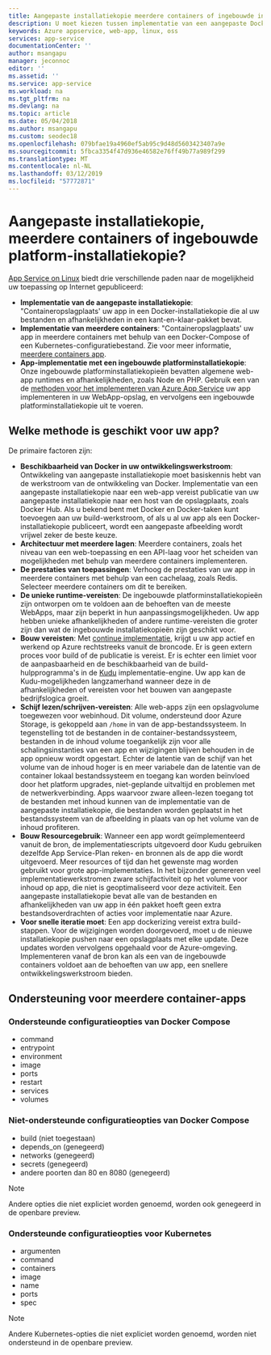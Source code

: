 ```yaml
---
title: Aangepaste installatiekopie meerdere containers of ingebouwde installatiekopie - Azure App Service implementeren | Microsoft Docs
description: U moet kiezen tussen implementatie van een aangepaste Docker-containers, meerdere containers en een ingebouwde toepassingsframework voor App Service on Linux
keywords: Azure appservice, web-app, linux, oss
services: app-service
documentationCenter: ''
author: msangapu
manager: jeconnoc
editor: ''
ms.assetid: ''
ms.service: app-service
ms.workload: na
ms.tgt_pltfrm: na
ms.devlang: na
ms.topic: article
ms.date: 05/04/2018
ms.author: msangapu
ms.custom: seodec18
ms.openlocfilehash: 079bfae19a4960ef5ab95c9d48d5603423407a9e
ms.sourcegitcommit: 5fbca3354f47d936e46582e76ff49b77a989f299
ms.translationtype: MT
ms.contentlocale: nl-NL
ms.lasthandoff: 03/12/2019
ms.locfileid: "57772871"
---
```

# <a name="custom-image-multi-container-or-built-in-platform-image"></a>Aangepaste installatiekopie, meerdere containers of ingebouwde platform-installatiekopie?

[App Service on Linux](app-service-linux-intro.md) biedt drie verschillende paden naar de mogelijkheid uw toepassing op Internet gepubliceerd:

- **Implementatie van de aangepaste installatiekopie**: "Containeropslagplaats' uw app in een Docker-installatiekopie die al uw bestanden en afhankelijkheden in een kant-en-klaar-pakket bevat.
- **Implementatie van meerdere containers**: "Containeropslagplaats' uw app in meerdere containers met behulp van een Docker-Compose of een Kubernetes-configuratiebestand. Zie voor meer informatie, [meerdere containers app](#multi-container-apps-supportability).
- **App-implementatie met een ingebouwde platforminstallatiekopie**: Onze ingebouwde platforminstallatiekopieën bevatten algemene web-app runtimes en afhankelijkheden, zoals Node en PHP. Gebruik een van de [methoden voor het implementeren van Azure App Service](../deploy-local-git.md?toc=%2fazure%2fapp-service%2fcontainers%2ftoc.json) uw app implementeren in uw WebApp-opslag, en vervolgens een ingebouwde platforminstallatiekopie uit te voeren.

## <a name="which-method-is-right-for-your-app"></a>Welke methode is geschikt voor uw app? 

De primaire factoren zijn:

- **Beschikbaarheid van Docker in uw ontwikkelingswerkstroom**: Ontwikkeling van aangepaste installatiekopie moet basiskennis hebt van de werkstroom van de ontwikkeling van Docker. Implementatie van een aangepaste installatiekopie naar een web-app vereist publicatie van uw aangepaste installatiekopie naar een host van de opslagplaats, zoals Docker Hub. Als u bekend bent met Docker en Docker-taken kunt toevoegen aan uw build-werkstroom, of als u al uw app als een Docker-installatiekopie publiceert, wordt een aangepaste afbeelding wordt vrijwel zeker de beste keuze.
- **Architectuur met meerdere lagen**: Meerdere containers, zoals het niveau van een web-toepassing en een API-laag voor het scheiden van mogelijkheden met behulp van meerdere containers implementeren. 
- **De prestaties van toepassingen**: Verhoog de prestaties van uw app in meerdere containers met behulp van een cachelaag, zoals Redis. Selecteer meerdere containers om dit te bereiken.
- **De unieke runtime-vereisten**: De ingebouwde platforminstallatiekopieën zijn ontworpen om te voldoen aan de behoeften van de meeste WebApps, maar zijn beperkt in hun aanpassingsmogelijkheden. Uw app hebben unieke afhankelijkheden of andere runtime-vereisten die groter zijn dan wat de ingebouwde installatiekopieën zijn geschikt voor.
- **Bouw vereisten**: Met [continue implementatie](../deploy-continuous-deployment.md?toc=%2fazure%2fapp-service%2fcontainers%2ftoc.json), krijgt u uw app actief en werkend op Azure rechtstreeks vanuit de broncode. Er is geen extern proces voor build of de publicatie is vereist. Er is echter een limiet voor de aanpasbaarheid en de beschikbaarheid van de build-hulpprogramma's in de [Kudu](https://github.com/projectkudu/kudu/wiki) implementatie-engine. Uw app kan de Kudu-mogelijkheden langzamerhand wanneer deze in de afhankelijkheden of vereisten voor het bouwen van aangepaste bedrijfslogica groeit.
- **Schijf lezen/schrijven-vereisten**: Alle web-apps zijn een opslagvolume toegewezen voor webinhoud. Dit volume, ondersteund door Azure Storage, is gekoppeld aan `/home` in van de app-bestandssysteem. In tegenstelling tot de bestanden in de container-bestandssysteem, bestanden in de inhoud volume toegankelijk zijn voor alle schalingsinstanties van een app en wijzigingen blijven behouden in de app opnieuw wordt opgestart. Echter de latentie van de schijf van het volume van de inhoud hoger is en meer variabele dan de latentie van de container lokaal bestandssysteem en toegang kan worden beïnvloed door het platform upgrades, niet-geplande uitvaltijd en problemen met de netwerkverbinding. Apps waarvoor zware alleen-lezen toegang tot de bestanden met inhoud kunnen van de implementatie van de aangepaste installatiekopie, die bestanden worden geplaatst in het bestandssysteem van de afbeelding in plaats van op het volume van de inhoud profiteren.
- **Bouw Resourcegebruik**: Wanneer een app wordt geïmplementeerd vanuit de bron, de implementatiescripts uitgevoerd door Kudu gebruiken dezelfde App Service-Plan reken- en bronnen als de app die wordt uitgevoerd. Meer resources of tijd dan het gewenste mag worden gebruikt voor grote app-implementaties. In het bijzonder genereren veel implementatiewerkstromen zware schijfactiviteit op het volume voor inhoud op app, die niet is geoptimaliseerd voor deze activiteit. Een aangepaste installatiekopie bevat alle van de bestanden en afhankelijkheden van uw app in één pakket hoeft geen extra bestandsoverdrachten of acties voor implementatie naar Azure.
- **Voor snelle iteratie moet**: Een app dockerizing vereist extra build-stappen. Voor de wijzigingen worden doorgevoerd, moet u de nieuwe installatiekopie pushen naar een opslagplaats met elke update. Deze updates worden vervolgens opgehaald voor de Azure-omgeving. Implementeren vanaf de bron kan als een van de ingebouwde containers voldoet aan de behoeften van uw app, een snellere ontwikkelingswerkstroom bieden.

## <a name="multi-container-apps-supportability"></a>Ondersteuning voor meerdere container-apps

### <a name="supported-docker-compose-configuration-options"></a>Ondersteunde configuratieopties van Docker Compose
- command
- entrypoint
- environment
- image
- ports
- restart
- services
- volumes

### <a name="unsupported-docker-compose-configuration-options"></a>Niet-ondersteunde configuratieopties van Docker Compose
- build (niet toegestaan)
- depends_on (genegeerd)
- networks (genegeerd)
- secrets (genegeerd)
- andere poorten dan 80 en 8080 (genegeerd)

> [!NOTE]
> Andere opties die niet expliciet worden genoemd, worden ook genegeerd in de openbare preview.

### <a name="supported-kubernetes-configuration-options"></a>Ondersteunde configuratieopties voor Kubernetes
- argumenten
- command
- containers
- image
- name
- ports
- spec

> [!NOTE]
>Andere Kubernetes-opties die niet expliciet worden genoemd, worden niet ondersteund in de openbare preview.
>
